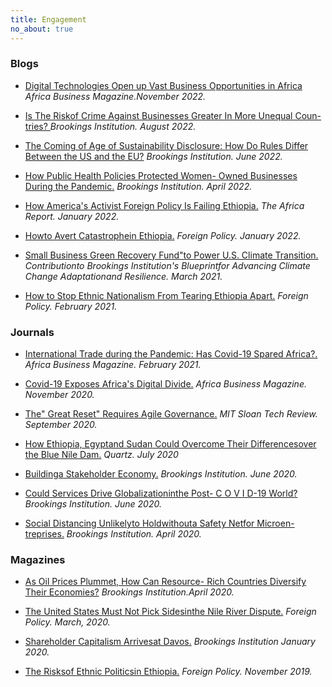 ```yaml
---
title: Engagement
no_about: true
---
```


### Blogs

- [Digital Technologies Open up Vast Business Opportunities in Africa](https://african.business/2022/11/technology-information/digital-technologies-open-vast-business-opportunities-in-africa/) *Africa Business Magazine.November 2022.*

- [Is The Riskof Crime Against Businesses Greater In More Unequal Coun-tries? ](https://www.brookings.edu/blog/future-development/2022/08/01/is-the-risk-of-crime-against-businesses-greater-in-more-unequal-countries/) *Brookings Institution. August 2022.*

- [The Coming of Age of Sustainability Disclosure: How Do Rules Differ  Between the US and the EU?](https://www.brookings.edu/blog/future-development/2022/06/06/the-coming-of-age-of-sustainability-disclosure-how-do-rules-differ-between-the-us-and-the-eu/) *Brookings Institution. June 2022.*

- [How Public Health Policies Protected Women- Owned Businesses During the Pandemic.](https://www.brookings.edu/blog/future-development/2022/04/06/how-public-health-policies-protected-women-owned-businesses-during-the-pandemic/) *Brookings Institution. April 2022.*

- [How America's Activist Foreign Policy Is Failing Ethiopia.](https://www.theafricareport.com/168018/how-the-usas-activist-foreign-policy-is-failing-ethiopia/) *The Africa  Report. January 2022.*

- [Howto Avert Catastrophein Ethiopia.](https://foreignpolicy.com/2021/11/15/ethiopia-tplf-abiy-tigray-war-amhara-oromo-avert-catastrophe-in-ethiopia/) *Foreign Policy. January 2022.*

- [Small Business Green Recovery Fund"to Power U.S. Climate Transition.](https://www.brookings.edu/research/small-business-green-recovery-fund-to-power-us-climate-transition//) *Contributionto Brookings Institution's Blueprintfor Advancing Climate  Change Adaptationand Resilience. March 2021.*

- [How to Stop Ethnic Nationalism From Tearing Ethiopia Apart.](https://foreignpolicy.com/2021/02/11/ethiopia-how-stop-ethnic-nationalism-conflict-constitution/) *Foreign  Policy. February 2021.*

### Journals

- [International Trade during the Pandemic: Has Covid-19 Spared Africa?.](https://african.business/) *Africa Business Magazine. February 2021.*

- [Covid-19 Exposes Africa's Digital Divide.](https://african.business/?p=66996?utm_source=twitter&utm_medium=social&utm_campaign=editorial-content-generic) *Africa Business Magazine.  November 2020.*

- [The" Great Reset" Requires Agile Governance.](https://t-birdconnect.com/news/16097) *MIT Sloan Tech Review.  September 2020.*

- [How Ethiopia, Egyptand Sudan Could Overcome Their Differencesover the Blue Nile Dam.](https://qz.com/africa/1883466/ethiopia-egypt-and-sudan-face-new-grand-renaissance-dam-hurdles/) *Quartz. July 2020*

- [Buildinga Stakeholder Economy.](https://www.brookings.edu/blog/future-development/2020/10/28/building-a-stakeholder-economy/) *Brookings Institution. June 2020.*

- [Could Services Drive Globalizationinthe Post- C O V I D-19 World?](https://www.brookings.edu/blog/future-development/2020/06/17/could-services-drive-globalization-in-the-post-covid-19-world/) *Brookings Institution. June 2020.*

- [Social Distancing Unlikelyto Holdwithouta Safety Netfor Microen-treprises.](https://www.brookings.edu/blog/africa-in-focus/2020/04/09/social-distancing-unlikely-to-hold-up-in-africa-without-a-safety-net-for-microentrepreneurs/) *Brookings Institution. April 2020.*

### Magazines

- [As Oil Prices Plummet, How Can Resource- Rich Countries Diversify  Their Economies?](https://www.brookings.edu/blog/future-development/2020/04/03/as-oil-prices-plummet-how-can-resource-rich-countries-diversify-their-economies/) *Brookings Institution.April 2020.*

- [The United States Must Not Pick Sidesinthe Nile River Dispute.](https://foreignpolicy.com/2020/03/14/ethiopia-egypt-gerd-united-states-must-not-pick-sides-in-the-nile-river-dispute/) *Foreign  Policy. March, 2020.*

- [Shareholder Capitalism Arrivesat Davos.](https://www.brookings.edu/blog/future-development/2020/01/21/stakeholder-capitalism-arrives-at-davos) *Brookings Institution January  2020.*

- [The Risksof Ethnic Politicsin Ethiopia.](https://foreignpolicy.com/2019/11/08/ethiopia-will-explode-if-abiy-ahmed-doesnt-move-beyond-ethnic-based-politics/) *Foreign Policy. November 2019.*


